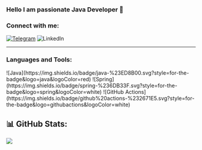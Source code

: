 ### Hello I am passionate Java Developer 👋

<h3 align="left">Connect with me:</h3>

<a href="https://t.me/traverse05" target="blank"> ![Telegram](https://img.shields.io/badge/Telegram-2CA5E0?style=for-the-badge&logo=telegram&logoColor=white)</a>
![LinkedIn](https://img.shields.io/badge/linkedin-%039061222.svg?style=for-the-badge&logo=linkedin&logoColor=white)

----
<h3 align="left">Languages and Tools:</h3>
![Java](https://img.shields.io/badge/java-%23ED8B00.svg?style=for-the-badge&logo=java&logoColor=red) ![Spring](https://img.shields.io/badge/spring-%236DB33F.svg?style=for-the-badge&logo=spring&logoColor=white)
![GitHub Actions](https://img.shields.io/badge/github%20actions-%232671E5.svg?style=for-the-badge&logo=githubactions&logoColor=white)


## 📊 GitHub Stats:
![](https://github-readme-stats.vercel.app/api/top-langs/?username=porternight&theme=tokyonight&hide_border=false&include_all_commits=true&count_private=true&layout=compact)

<!--
**PorterNight/PorterNight** is a ✨ _special_ ✨ repository because its `README.md` (this file) appears on your GitHub profile.

Here are some ideas to get you started:

- 🔭 I’m currently working on ...
- 🌱 I’m currently learning ...
- 👯 I’m looking to collaborate on ...
- 🤔 I’m looking for help with ...
- 💬 Ask me about ...
- 📫 How to reach me: ...
- 😄 Pronouns: ...
- ⚡ Fun fact: ...
-->
